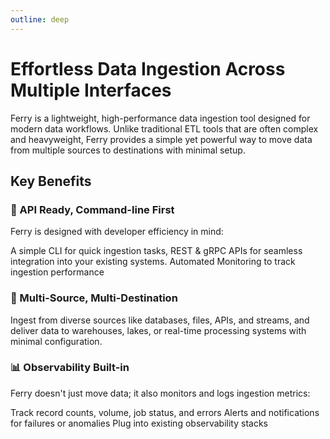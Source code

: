 ```yaml
---
outline: deep
---
```


# Effortless Data Ingestion Across Multiple Interfaces

Ferry is a lightweight, high-performance data ingestion tool designed for modern data workflows. Unlike traditional ETL tools that are often complex and heavyweight, Ferry provides a simple yet powerful way to move data from multiple sources to destinations with minimal setup.

## Key Benefits
### 🚀 API Ready, Command-line First 
Ferry is designed with developer efficiency in mind:

A simple CLI for quick ingestion tasks, REST & gRPC APIs for seamless integration into your existing systems. Automated Monitoring to track ingestion performance

### 🔌 Multi-Source, Multi-Destination
Ingest from diverse sources like databases, files, APIs, and streams, and deliver data to warehouses, lakes, or real-time processing systems with minimal configuration.

### 📊 Observability Built-in
Ferry doesn't just move data; it also monitors and logs ingestion metrics:

Track record counts, volume, job status, and errors
Alerts and notifications for failures or anomalies
Plug into existing observability stacks
